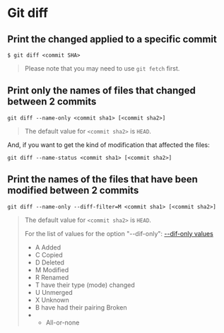 # Git diff

## Print the changed applied to a specific commit

```shell
$ git diff <commit SHA>
```

> Please note that you may need to use `git fetch` first.

## Print only the names of files that changed between 2 commits

```shell
git diff --name-only <commit sha1> [<commit sha2>]
```

> The default value for `<commit sha2>` is `HEAD`.

And, if you want to get the kind of modification that affected the files:

```shell
git diff --name-status <commit sha1> [<commit sha2>]
```

## Print the names of the files that have been modified between 2 commits

```shell
git diff --name-only --diff-filter=M <commit sha1> [<commit sha2>]
```

> The default value for `<commit sha2>` is `HEAD`.
>
> For the list of values for the option "--dif-only": [--dif-only values](https://stackoverflow.com/questions/6879501/filter-git-diff-by-type-of-change)
>
> * A Added
> * C Copied
> * D Deleted
> * M Modified
> * R Renamed
> * T have their type (mode) changed
> * U Unmerged
> * X Unknown
> * B have had their pairing Broken
> * * All-or-none
